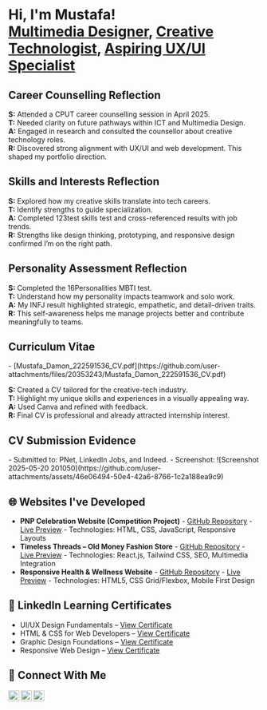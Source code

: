 <h1>Hi, I'm Mustafa!<br/>
<a href="https://github.com/yourusername">Multimedia Designer</a>, 
<a href="https://www.linkedin.com/in/mustafa-damon-05b55b237/">Creative Technologist</a>, 
<a href="#">Aspiring UX/UI Specialist</a>
</h1>

<h2> Career Counselling Reflection</h2>
<p><b>S:</b> Attended a CPUT career counselling session in April 2025.<br/>
<b>T:</b> Needed clarity on future pathways within ICT and Multimedia Design.<br/>
<b>A:</b> Engaged in research and consulted the counsellor about creative technology roles.<br/>
<b>R:</b> Discovered strong alignment with UX/UI and web development. This shaped my portfolio direction.</p>

<h2> Skills and Interests Reflection</h2>
<p><b>S:</b> Explored how my creative skills translate into tech careers.<br/>
<b>T:</b> Identify strengths to guide specialization.<br/>
<b>A:</b> Completed 123test skills test and cross-referenced results with job trends.<br/>
<b>R:</b> Strengths like design thinking, prototyping, and responsive design confirmed I’m on the right path.</p>

<h2> Personality Assessment Reflection</h2>
<p><b>S:</b> Completed the 16Personalities MBTI test.<br/>
<b>T:</b> Understand how my personality impacts teamwork and solo work.<br/>
<b>A:</b> My INFJ result highlighted strategic, empathetic, and detail-driven traits.<br/>
<b>R:</b> This self-awareness helps me manage projects better and contribute meaningfully to teams.</p>

<h2> Curriculum Vitae</h2>
- [Mustafa_Damon_222591536_CV.pdf](https://github.com/user-attachments/files/20353243/Mustafa_Damon_222591536_CV.pdf)


<p><b>S:</b> Created a CV tailored for the creative-tech industry.<br/>
<b>T:</b> Highlight my unique skills and experiences in a visually appealing way.<br/>
<b>A:</b> Used Canva and refined with feedback.<br/>
<b>R:</b> Final CV is professional and already attracted internship interest.</p>

<h2> CV Submission Evidence</h2>
- Submitted to: PNet, LinkedIn Jobs, and Indeed.
- Screenshot:  
![Screenshot 2025-05-20 201050](https://github.com/user-attachments/assets/46e06494-50e4-42a6-8766-1c2a188ea9c9)


<h2>🌐 Websites I've Developed</h2>
<ul>
  <li><b>PNP Celebration Website (Competition Project)</b>  
    - <a href="https://github.com/Mustafa1216/PnP-Website">GitHub Repository</a>  
    - <a href="https://Mustafa1216.github.io/PnP-Website/">Live Preview</a>  
    - Technologies: HTML, CSS, JavaScript, Responsive Layouts
  </li>
  
  <li><b>Timeless Threads – Old Money Fashion Store</b>  
    - <a href="https://github.com/yourusername/Timeless-Threads">GitHub Repository</a>  
    - <a href="https://yourusername.github.io/Timeless-Threads/">Live Preview</a>  
    - Technologies: React.js, Tailwind CSS, SEO, Multimedia Integration
  </li>
  
  <li><b>Responsive Health & Wellness Website</b>  
    - <a href="https://github.com/yourusername/Responsive-Health-Website">GitHub Repository</a>  
    - <a href="https://yourusername.github.io/Responsive-Health-Website/">Live Preview</a>  
    - Technologies: HTML5, CSS Grid/Flexbox, Mobile First Design
  </li>
</ul>

<h2>📜 LinkedIn Learning Certificates</h2>
<ul>
  <li>UI/UX Design Fundamentals – <a href="#">View Certificate</a></li>
  <li>HTML & CSS for Web Developers – <a href="#">View Certificate</a></li>
  <li>Graphic Design Foundations – <a href="#">View Certificate</a></li>
  <li>Responsive Web Design – <a href="#">View Certificate</a></li>
</ul>

<h2>🤝 Connect With Me</h2>

<a href="https://www.linkedin.com/in/yourlinkedin">
  <img align="left" alt="LinkedIn" width="22px" src="https://cdn.jsdelivr.net/npm/simple-icons@v3/icons/linkedin.svg" />
</a>
<a href="https://www.instagram.com/yourusername/">
  <img align="left" alt="Instagram" width="22px" src="https://cdn.jsdelivr.net/npm/simple-icons@v3/icons/instagram.svg" />
</a>
<a href="https://github.com/yourusername">
  <img align="left" alt="GitHub" width="22px" src="https://cdn.jsdelivr.net/npm/simple-icons@v3/icons/github.svg" />
</a>
<br/><br/>

<!--
**yourusername/yourusername** is a ✨ featured ✨ repository because this README.md appears on your GitHub profile.
-->

